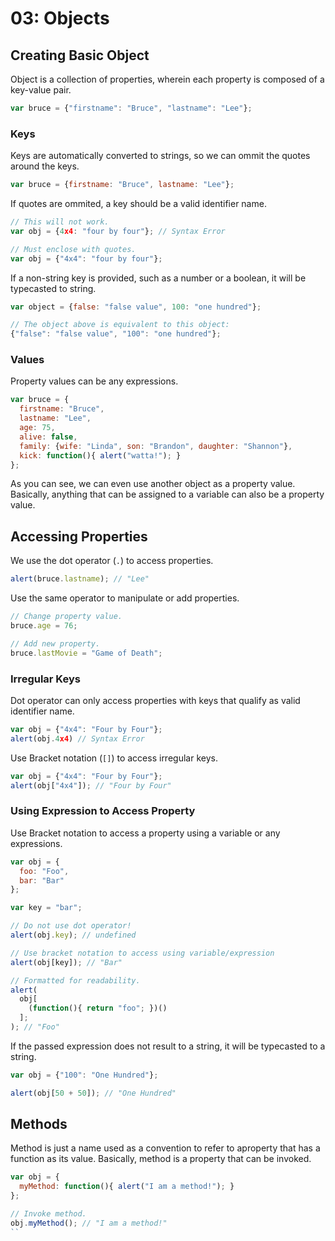 # 03: Objects

## Creating Basic Object

Object is a collection of properties, wherein each property is composed of a key-value pair.

```js
var bruce = {"firstname": "Bruce", "lastname": "Lee"};
```

### Keys

Keys are automatically converted to strings, so we can ommit the quotes around the keys.

```js
var bruce = {firstname: "Bruce", lastname: "Lee"};
```

If quotes are ommited, a key should be a valid identifier name.

```js
// This will not work.
var obj = {4x4: "four by four"}; // Syntax Error

// Must enclose with quotes.
var obj = {"4x4": "four by four"};
```

If a non-string key is provided, such as a number or a boolean, it will be typecasted to string.

```js
var object = {false: "false value", 100: "one hundred"};

// The object above is equivalent to this object:
{"false": "false value", "100": "one hundred"};
```

### Values

Property values can be any expressions.

```js
var bruce = {
  firstname: "Bruce",
  lastname: "Lee",
  age: 75,
  alive: false,
  family: {wife: "Linda", son: "Brandon", daughter: "Shannon"},
  kick: function(){ alert("watta!"); }
};
```

As you can see, we can even use another object as a property value. Basically, anything that can be assigned to a variable can also be a property value.

## Accessing Properties

We use the dot operator (`.`) to access properties. 

```js
alert(bruce.lastname); // "Lee"
```

Use the same operator to manipulate or add properties.

```js
// Change property value.
bruce.age = 76;

// Add new property.
bruce.lastMovie = "Game of Death";
```

### Irregular Keys

Dot operator can only access properties with keys that qualify as valid identifier name.

```js
var obj = {"4x4": "Four by Four"};
alert(obj.4x4) // Syntax Error
```

Use Bracket notation (`[]`) to access irregular keys.

```js
var obj = {"4x4": "Four by Four"};
alert(obj["4x4"]); // "Four by Four"
```

### Using Expression to Access Property

Use Bracket notation to access a property using a variable or any expressions.

```js
var obj = {
  foo: "Foo", 
  bar: "Bar"
};

var key = "bar";

// Do not use dot operator!
alert(obj.key); // undefined

// Use bracket notation to access using variable/expression
alert(obj[key]); // "Bar"

// Formatted for readability.
alert(
  obj[
    (function(){ return "foo"; })()
  ];
); // "Foo"
```

If the passed expression does not result to a string, it will be typecasted to a string.

```js
var obj = {"100": "One Hundred"};

alert(obj[50 + 50]); // "One Hundred"
```

## Methods

Method is just a name used as a convention to refer to aproperty that has a function as its value.
Basically, method is a property that can be invoked.

```js
var obj = {
  myMethod: function(){ alert("I am a method!"); }
};

// Invoke method.
obj.myMethod(); // "I am a method!"
``
